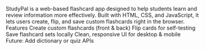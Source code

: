 StudyPal is a web-based flashcard app designed to help students learn and review information more effectively. Built with HTML, CSS, and JavaScript, it lets users create, flip, and save custom flashcards right in the browser.
Features
Create custom flashcards (front & back)
Flip cards for self-testing
Save flashcard sets locally
Clean, responsive UI for desktop & mobile
Future: Add dictionary or quiz APIs
